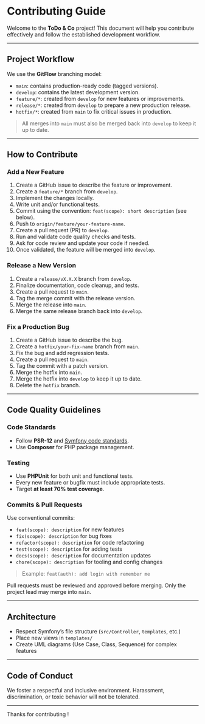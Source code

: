 
# Contributing Guide

Welcome to the **ToDo & Co** project! This document will help you contribute effectively and follow the established development workflow.

---

## Project Workflow

We use the **GitFlow** branching model:

- `main`: contains production-ready code (tagged versions).
- `develop`: contains the latest development version.
- `feature/*`: created from `develop` for new features or improvements.
- `release/*`: created from `develop` to prepare a new production release.
- `hotfix/*`: created from `main` to fix critical issues in production.

> All merges into `main` must also be merged back into `develop` to keep it up to date.

---

## How to Contribute

### Add a New Feature

1. Create a GitHub issue to describe the feature or improvement.
2. Create a `feature/*` branch from `develop`.
3. Implement the changes locally.
4. Write unit and/or functional tests.
5. Commit using the convention: `feat(scope): short description` (see below).
6. Push to `origin/feature/your-feature-name`.
7. Create a pull request (PR) to `develop`.
8. Run and validate code quality checks and tests.
9. Ask for code review and update your code if needed.
10. Once validated, the feature will be merged into `develop`.

### Release a New Version

1. Create a `release/vX.X.X` branch from `develop`.
2. Finalize documentation, code cleanup, and tests.
3. Create a pull request to `main`.
4. Tag the merge commit with the release version.
5. Merge the release into `main`.
6. Merge the same release branch back into `develop`.

### Fix a Production Bug

1. Create a GitHub issue to describe the bug.
2. Create a `hotfix/your-fix-name` branch from `main`.
3. Fix the bug and add regression tests.
4. Create a pull request to `main`.
5. Tag the commit with a patch version.
6. Merge the hotfix into `main`.
7. Merge the hotfix into `develop` to keep it up to date.
8. Delete the `hotfix` branch.

---

## Code Quality Guidelines

### Code Standards

- Follow **PSR-12** and [Symfony code standards](https://symfony.com/doc/current/contributing/code/standards.html).
- Use **Composer** for PHP package management.

### Testing

- Use **PHPUnit** for both unit and functional tests.
- Every new feature or bugfix must include appropriate tests.
- Target **at least 70% test coverage**.

### Commits & Pull Requests

Use conventional commits:
- `feat(scope): description` for new features
- `fix(scope): description` for bug fixes
- `refactor(scope): description` for code refactoring
- `test(scope): description` for adding tests
- `docs(scope): description` for documentation updates
- `chore(scope): description` for tooling and config changes

> Example: `feat(auth): add login with remember me`

Pull requests must be reviewed and approved before merging. Only the project lead may merge into `main`.

---

## Architecture

- Respect Symfony’s file structure (`src/Controller`, `templates`, etc.)
- Place new views in `templates/`
- Create UML diagrams (Use Case, Class, Sequence) for complex features

---

## Code of Conduct

We foster a respectful and inclusive environment. Harassment, discrimination, or toxic behavior will not be tolerated.

---

Thanks for contributing ! 
